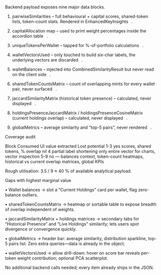 Backend payload exposes nine major data blocks.

1. pairwiseSimilarities – full behavioural + capital scores, shared-token lists, token-count stats. Rendered in EnhancedKeyInsights 
.

2. capitalAllocation map – used to print weight percentages inside the accordion table 
.

3. uniqueTokensPerWallet – tapped for %-of-portfolio calculations 
.

4. walletVectorsUsed – only touched to build six-char labels, the underlying vectors are discarded 
.

5. walletBalances – injected into CombinedSimilarityResult but never read on the client side 
.

6. sharedTokenCountsMatrix – count of overlapping mints for every wallet pair, never surfaced 
.

7. jaccardSimilarityMatrix (historical token presence) – calculated, never displayed 
.

8. holdingsPresenceJaccardMatrix / holdingsPresenceCosineMatrix (current holdings overlap) – calculated, never displayed 
.

9. globalMetrics – average similarity and “top-5 pairs”, never rendered 
.

Coverage audit

Block	Consumed	UI value extracted	Lost potential
1-3	yes	scores, shared tokens, % overlap	nil
4	partial	label shortening only	entire vector for charts, vector inspection
5-9	no	—	balances context, token-count heatmaps, historical vs current overlap matrices, global KPIs

Rough utilisation: 3.5 / 9 ≈ 40 % of available analytical payload.

Gaps with highest marginal value

• Wallet balances → slot a “Current Holdings” card per wallet, flag zero-balance outliers.

• sharedTokenCountsMatrix → heatmap or sortable table to expose breadth of overlap independent of weights.

• jaccardSimilarityMatrix + holdings matrices → secondary tabs for “Historical Presence” and “Live Holdings” similarity; lets users spot divergence or convergence quickly.

• globalMetrics → header bar: average similarity, distribution sparkline, top-5 pairs list. Zero extra queries—data is already in the object.

• walletVectorsUsed → allow drill-down: hover on score bar reveals per-token weight contribution; optional PCA scatterplot.

No additional backend calls needed; every item already ships in the JSON.